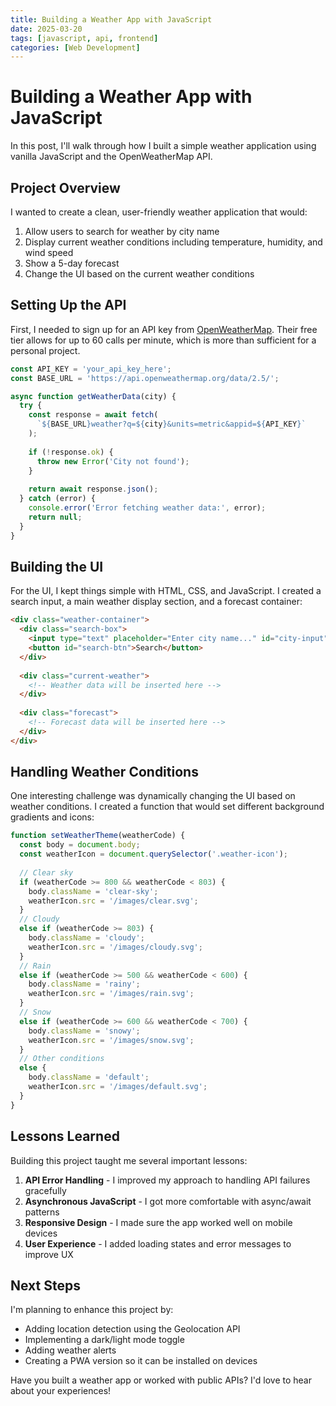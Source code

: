 ```yaml
---
title: Building a Weather App with JavaScript
date: 2025-03-20
tags: [javascript, api, frontend]
categories: [Web Development]
---
```


# Building a Weather App with JavaScript

In this post, I'll walk through how I built a simple weather application using vanilla JavaScript and the OpenWeatherMap API.

## Project Overview

I wanted to create a clean, user-friendly weather application that would:

1. Allow users to search for weather by city name
2. Display current weather conditions including temperature, humidity, and wind speed
3. Show a 5-day forecast
4. Change the UI based on the current weather conditions

## Setting Up the API

First, I needed to sign up for an API key from [OpenWeatherMap](https://openweathermap.org/). Their free tier allows for up to 60 calls per minute, which is more than sufficient for a personal project.

```javascript
const API_KEY = 'your_api_key_here';
const BASE_URL = 'https://api.openweathermap.org/data/2.5/';

async function getWeatherData(city) {
  try {
    const response = await fetch(
      `${BASE_URL}weather?q=${city}&units=metric&appid=${API_KEY}`
    );
    
    if (!response.ok) {
      throw new Error('City not found');
    }
    
    return await response.json();
  } catch (error) {
    console.error('Error fetching weather data:', error);
    return null;
  }
}
```

## Building the UI

For the UI, I kept things simple with HTML, CSS, and JavaScript. I created a search input, a main weather display section, and a forecast container:

```html
<div class="weather-container">
  <div class="search-box">
    <input type="text" placeholder="Enter city name..." id="city-input">
    <button id="search-btn">Search</button>
  </div>
  
  <div class="current-weather">
    <!-- Weather data will be inserted here -->
  </div>
  
  <div class="forecast">
    <!-- Forecast data will be inserted here -->
  </div>
</div>
```

## Handling Weather Conditions

One interesting challenge was dynamically changing the UI based on weather conditions. I created a function that would set different background gradients and icons:

```javascript
function setWeatherTheme(weatherCode) {
  const body = document.body;
  const weatherIcon = document.querySelector('.weather-icon');
  
  // Clear sky
  if (weatherCode >= 800 && weatherCode < 803) {
    body.className = 'clear-sky';
    weatherIcon.src = '/images/clear.svg';
  } 
  // Cloudy
  else if (weatherCode >= 803) {
    body.className = 'cloudy';
    weatherIcon.src = '/images/cloudy.svg';
  }
  // Rain
  else if (weatherCode >= 500 && weatherCode < 600) {
    body.className = 'rainy';
    weatherIcon.src = '/images/rain.svg';
  }
  // Snow
  else if (weatherCode >= 600 && weatherCode < 700) {
    body.className = 'snowy';
    weatherIcon.src = '/images/snow.svg';
  }
  // Other conditions
  else {
    body.className = 'default';
    weatherIcon.src = '/images/default.svg';
  }
}
```

## Lessons Learned

Building this project taught me several important lessons:

1. **API Error Handling** - I improved my approach to handling API failures gracefully
2. **Asynchronous JavaScript** - I got more comfortable with async/await patterns
3. **Responsive Design** - I made sure the app worked well on mobile devices
4. **User Experience** - I added loading states and error messages to improve UX

## Next Steps

I'm planning to enhance this project by:

- Adding location detection using the Geolocation API
- Implementing a dark/light mode toggle
- Adding weather alerts
- Creating a PWA version so it can be installed on devices

Have you built a weather app or worked with public APIs? I'd love to hear about your experiences!
